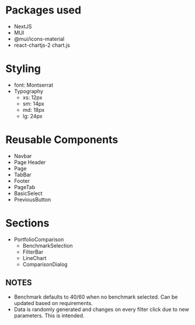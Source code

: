 # Packages used

- NextJS
- MUI
- @mui/icons-material
- react-chartjs-2 chart.js

# Styling

- font: Montserrat
- Typography
  - xs: 12px
  - sm: 14px
  - md: 18px
  - lg: 24px

# Reusable Components

- Navbar
- Page Header
- Page
- TabBar
- Footer
- PageTab
- BasicSelect
- PreviousButton

# Sections

- PortfolioComparison
  - BenchmarkSelection
  - FilterBar
  - LineChart
  - ComparisonDialog

## NOTES

- Benchmark defaults to 40/60 when no benchmark selected. Can be updated based on requirements.
- Data is randomly generated and changes on every filter click due to new parameters. This is intended.
